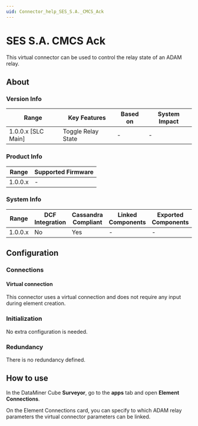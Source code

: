 ```yaml
---
uid: Connector_help_SES_S.A._CMCS_Ack
---
```


# SES S.A. CMCS Ack

This virtual connector can be used to control the relay state of an ADAM relay.

## About

### Version Info

| **Range**            | **Key Features**   | **Based on** | **System Impact** |
|----------------------|--------------------|--------------|-------------------|
| 1.0.0.x \[SLC Main\] | Toggle Relay State | \-           | \-                |

### Product Info

| Range     | Supported Firmware     |
|-----------|------------------------|
| 1.0.0.x   | \-                     |

### System Info

| Range     | DCF Integration     | Cassandra Compliant     | Linked Components     | Exported Components     |
|-----------|---------------------|-------------------------|-----------------------|-------------------------|
| 1.0.0.x   | No                  | Yes                     | \-                    | \-                      |

## Configuration

### Connections

#### Virtual connection

This connector uses a virtual connection and does not require any input during element creation.

### Initialization

No extra configuration is needed.

### Redundancy

There is no redundancy defined.

## How to use

In the DataMiner Cube **Surveyor**, go to the **apps** tab and open **Element Connections**.

On the Element Connections card, you can specify to which ADAM relay parameters the virtual connector parameters can be linked.
